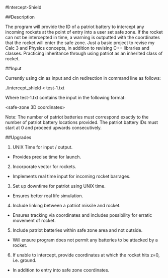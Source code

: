 #Intercept-Shield

##Description

The program will provide the ID of a patriot battery to intercept any incoming rockets at the point of entry into a user set safe zone.
If the rocket can not be intercepted in time, a warning is outputted with the coordinates that the rocket will enter the safe zone.
Just a basic project to revise my Calc 3 and Physics concepts, in addition to revising C++ libraries and classes.
Practicing inheritance through using patriot as an inherited class of rocket.

##Input

Currently using cin as input and cin redirection in command line as follows:

./intercept_shield < test-1.txt

Where test-1.txt contains the input in the following format:

<safe-zone 3D coordinates> <Radius>
<Incoming Rocket Location> <Incoming Rocket Directional Vector> <Rocket Speed>
<Number of Patriot Batteries>
<Patriot ID> <Patriot Battery Location>

Note: 	The number of patriot batteries must correspond exactly to the number of patriot battery locations provided.
		The patriot battery IDs must start at 0 and proceed upwards consecutively.

##Upgrades

1. UNIX Time for input / output.
  * Provides precise time for launch.
2. Incorporate vector for rockets.
  * Implements real time input for incoming rocket barrages.
3. Set up downtime for patriot using UNIX time.
  * Ensures better real life simulation.
4. Include linking between a patriot missile and rocket.
  * Ensures tracking via coordinates and includes possibility for erratic movement of rocket.
5. Include patriot batteries within safe zone area and not outside.
  * Will ensure program does not permit any batteries to be attacked by a rocket.
6. If unable to intercept, provide coordinates at which the rocket hits z=0, i.e. ground.
  * In addition to entry into safe zone coordinates.
